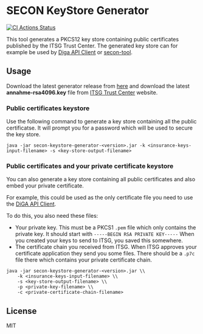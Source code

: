 # SECON KeyStore Generator

[![CI Actions Status](https://github.com/mawendo-gmbh/secon-keystore-generator/actions/workflows/ci.yml/badge.svg?branch=main)](https://github.com/mawendo-gmbh/secon-keystore-generator/actions)

This tool generates a PKCS12 key store containing public certificates published by the ITSG Trust Center. The generated key store can for example be used by [Diga API Client](https://github.com/alex-therapeutics/diga-api-client) or [secon-tool](https://github.com/DieTechniker/secon-tool).

## Usage
Download the latest generator release from [here](https://github.com/mawendo-gmbh/secon-keystore-generator/releases) and 
download the latest **annahme-rsa4096.key** file from [ITSG Trust Center](https://www.itsg.de/produkte/trust-center/oeffentliche-zertifikate-und-verzeichnisse/) website.

### Public certificates keystore

Use the following command to generate a key store containing all the public certificatse. It will prompt you for a password which will be used to secure the key store.

```
java -jar secon-keystore-generator-<version>.jar -k <insurance-keys-input-filename> -s <key-store-output-filename>
```

### Public certificates and your private certificate keystore

You can also generate a key store containing all public certificates and also embed your private certificate. 

For example, this could be used as the only certificate file you need to use the [DiGA API Client](https://github.com/alex-therapeutics/diga-api-client).

To do this, you also need these files:
- Your private key. This must be a PKCS1 `.pem` file which only contains the private key. It should start with `-----BEGIN RSA PRIVATE KEY-----` When you created your keys to send to ITSG, you saved this somewhere.
- The certificate chain you received from ITSG. When ITSG approves your certificate application they send you some files. There should be a `.p7c` file there which contains your private certificate chain.

```
java -jar secon-keystore-generator-<version>.jar \\
    -k <insurance-keys-input-filename> \\
    -s <key-store-output-filename> \\
    -p <private-key-filename> \\
    -c <private-certificate-chain-filename>
```

## License
MIT

